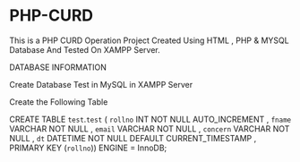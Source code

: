 # PHP-CURD
This is a PHP CURD Operation Project Created Using HTML , PHP &amp; MYSQL Database And Tested On XAMPP Server.

DATABASE INFORMATION

Create Database Test in MySQL in XAMPP Server

Create the Following Table 

CREATE TABLE `test`.`test` ( `rollno` INT NOT NULL AUTO_INCREMENT , `fname` VARCHAR NOT NULL , `email` VARCHAR NOT NULL ,
 `concern` VARCHAR NOT NULL , `dt` DATETIME NOT NULL DEFAULT CURRENT_TIMESTAMP , PRIMARY KEY (`rollno`)) ENGINE = InnoDB;
